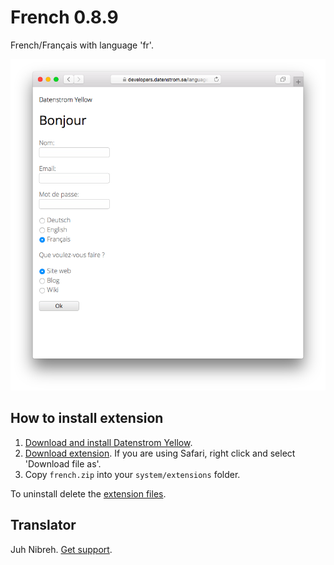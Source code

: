French 0.8.9
============
French/Français with language 'fr'.

<p align="center"><img src="french-screenshot.png?raw=true" alt="Screenshot"></p>

## How to install extension

1. [Download and install Datenstrom Yellow](https://github.com/datenstrom/yellow/).
2. [Download extension](https://github.com/datenstrom/yellow-extensions/raw/master/zip/french.zip). If you are using Safari, right click and select 'Download file as'.
3. Copy `french.zip` into your `system/extensions` folder.

To uninstall delete the [extension files](extension.ini).

## Translator

Juh Nibreh. [Get support](https://developers.datenstrom.se/help/support).

